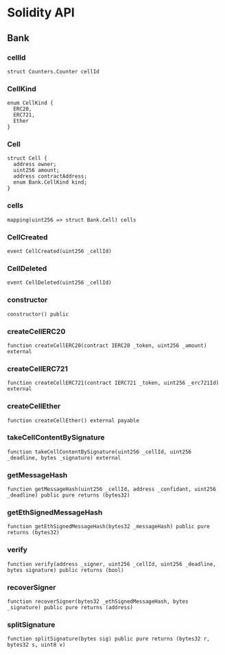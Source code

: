 # Solidity API

## Bank

### cellId

```solidity
struct Counters.Counter cellId
```

### CellKind

```solidity
enum CellKind {
  ERC20,
  ERC721,
  Ether
}
```

### Cell

```solidity
struct Cell {
  address owner;
  uint256 amount;
  address contractAddress;
  enum Bank.CellKind kind;
}
```

### cells

```solidity
mapping(uint256 => struct Bank.Cell) cells
```

### CellCreated

```solidity
event CellCreated(uint256 _cellId)
```

### CellDeleted

```solidity
event CellDeleted(uint256 _cellId)
```

### constructor

```solidity
constructor() public
```

### createCellERC20

```solidity
function createCellERC20(contract IERC20 _token, uint256 _amount) external
```

### createCellERC721

```solidity
function createCellERC721(contract IERC721 _token, uint256 _erc721Id) external
```

### createCellEther

```solidity
function createCellEther() external payable
```

### takeCellContentBySignature

```solidity
function takeCellContentBySignature(uint256 _cellId, uint256 _deadline, bytes _signature) external
```

### getMessageHash

```solidity
function getMessageHash(uint256 _cellId, address _confidant, uint256 _deadline) public pure returns (bytes32)
```

### getEthSignedMessageHash

```solidity
function getEthSignedMessageHash(bytes32 _messageHash) public pure returns (bytes32)
```

### verify

```solidity
function verify(address _signer, uint256 _cellId, uint256 _deadline, bytes signature) public returns (bool)
```

### recoverSigner

```solidity
function recoverSigner(bytes32 _ethSignedMessageHash, bytes _signature) public pure returns (address)
```

### splitSignature

```solidity
function splitSignature(bytes sig) public pure returns (bytes32 r, bytes32 s, uint8 v)
```

